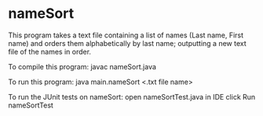 # nameSort
 
This program takes a text file containing a list of names (Last name, First name)
and orders them alphabetically by last name; outputting a new text file of the
names in order.

To compile this program:
javac nameSort.java

To run this program:
java main.nameSort <.txt file name>

To run the JUnit tests on nameSort:
open nameSortTest.java in IDE
click Run nameSortTest
